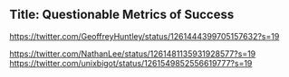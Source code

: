 Title: Questionable Metrics of Success
---

<?# Twitter 1261115581769498625 /?>

https://twitter.com/GeoffreyHuntley/status/1261444399705157632?s=19

https://twitter.com/NathanLee/status/1261481135931928577?s=19
https://twitter.com/unixbigot/status/1261549852556619777?s=19
